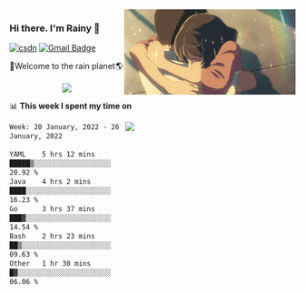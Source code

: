<img  align='right' height="150" src="https://github.com/LikeRainDay/LikeRainDay/blob/master/pic/img_rain_1.gif?raw=true">



### Hi there. I'm Rainy :lemon:

[![csdn](https://img.shields.io/badge/-csdn-c14438?style=flat-square&logo=c&logoColor=white)](https://blog.csdn.net/qq_15807167)
[![Gmail Badge](https://img.shields.io/badge/-gmail-c14438?style=flat-square&logo=Gmail&logoColor=white&link=mailto:houshuai0816@gmail.com)](mailto:houshuai0816@gmail.com)

🚀Welcome to the rain planet🌎

<center>
<img align='center'  src="https://source.unsplash.com/random/1200x600">
</center>

📊 **This week I spent my time on**

<img align='right'   width="300" src="https://github-readme-stats.vercel.app/api?username=LikeRainDay&show_icons=true&title_color=fff&icon_color=79ff97&text_color=9f9f9f&bg_color=151515">

<!--START_SECTION:waka-->
```text
Week: 20 January, 2022 - 26 January, 2022

YAML    5 hrs 12 mins   █████▒░░░░░░░░░░░░░░░░░░░   20.92 % 
Java    4 hrs 2 mins    ████░░░░░░░░░░░░░░░░░░░░░   16.23 % 
Go      3 hrs 37 mins   ███▓░░░░░░░░░░░░░░░░░░░░░   14.54 % 
Bash    2 hrs 23 mins   ██▒░░░░░░░░░░░░░░░░░░░░░░   09.63 % 
Other   1 hr 30 mins    █▓░░░░░░░░░░░░░░░░░░░░░░░   06.06 % 
```
<!--END_SECTION:waka-->
